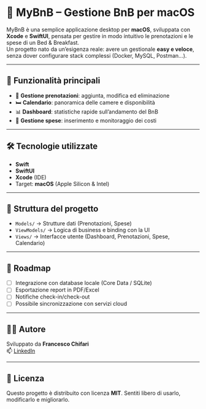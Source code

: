 # 🏡 MyBnB – Gestione BnB per macOS

MyBnB è una semplice applicazione desktop per **macOS**, sviluppata con **Xcode** e **SwiftUI**, pensata per gestire in modo intuitivo le prenotazioni e le spese di un Bed & Breakfast.  
Un progetto nato da un’esigenza reale: avere un gestionale **easy e veloce**, senza dover configurare stack complessi (Docker, MySQL, Postman…).

---

## 🚀 Funzionalità principali
- 📅 **Gestione prenotazioni**: aggiunta, modifica ed eliminazione  
- 🛏 **Calendario**: panoramica delle camere e disponibilità  
- 📊 **Dashboard**: statistiche rapide sull’andamento del BnB  
- 💸 **Gestione spese**: inserimento e monitoraggio dei costi  

---

## 🛠️ Tecnologie utilizzate
- **Swift**  
- **SwiftUI**  
- **Xcode** (IDE)  
- Target: **macOS** (Apple Silicon & Intel)

---

## 📂 Struttura del progetto
- `Models/` → Strutture dati (Prenotazioni, Spese)  
- `ViewModels/` → Logica di business e binding con la UI  
- `Views/` → Interfacce utente (Dashboard, Prenotazioni, Spese, Calendario)

---

## 📌 Roadmap
- [ ] Integrazione con database locale (Core Data / SQLite)  
- [ ] Esportazione report in PDF/Excel  
- [ ] Notifiche check-in/check-out  
- [ ] Possibile sincronizzazione con servizi cloud  

---

## 👨‍💻 Autore
Sviluppato da **Francesco Chifari**  
📫 [LinkedIn](www.linkedin.com/in/francesco-chifari)

---

## 📜 Licenza
Questo progetto è distribuito con licenza **MIT**. Sentiti libero di usarlo, modificarlo e migliorarlo.

